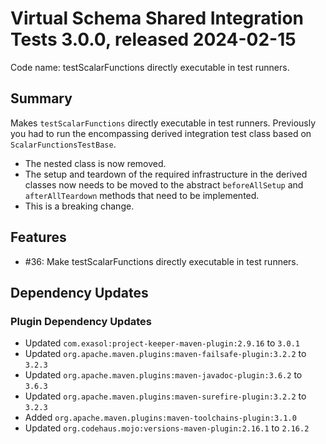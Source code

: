 # Virtual Schema Shared Integration Tests 3.0.0, released 2024-02-15

Code name: testScalarFunctions directly executable in test runners.

## Summary

Makes `testScalarFunctions` directly executable in test runners.
Previously you had to run the encompassing derived integration test class based on `ScalarFunctionsTestBase`.

- The nested class is now removed.
- The setup and teardown of the required infrastructure in the derived classes now needs to be moved to the abstract `beforeAllSetup` and `afterAllTeardown` methods that need to be implemented.
- This is a breaking change.

## Features

- #36: Make testScalarFunctions directly executable in test runners.

## Dependency Updates

### Plugin Dependency Updates

* Updated `com.exasol:project-keeper-maven-plugin:2.9.16` to `3.0.1`
* Updated `org.apache.maven.plugins:maven-failsafe-plugin:3.2.2` to `3.2.3`
* Updated `org.apache.maven.plugins:maven-javadoc-plugin:3.6.2` to `3.6.3`
* Updated `org.apache.maven.plugins:maven-surefire-plugin:3.2.2` to `3.2.3`
* Added `org.apache.maven.plugins:maven-toolchains-plugin:3.1.0`
* Updated `org.codehaus.mojo:versions-maven-plugin:2.16.1` to `2.16.2`

